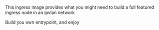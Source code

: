 This ingress image provides what you might need to build a full featured ingress node in an ipvlan network

Build you own entrypoint, and enjoy
